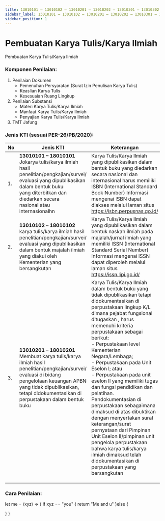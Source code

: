 ```yaml
---
title: 13010101 – 13010102 – 13010201 – 13010202 – 13010301 – 13010302 – 13010401 – 13010402 – 13010501 – 13010601 – 18010101 – 18010102 – 18010201 – 18010202 – 18010301 – 18010302 – 18010401 – 18010402 – 18010501 – 18010601 Pembuatan Karya Tulis/Karya Ilmiah
sidebar_label: 13010101 – 13010102 – 13010201 – 13010202 – 13010301 – 13010302 – 13010401 – 13010402 – 13010501 – 13010601 – 18010101 – 18010102 – 18010201 – 18010202 – 18010301 – 18010302 – 18010401 – 18010402 – 18010501 – 18010601 Pembuatan Karya Tulis/Karya Ilmiah
sidebar_position: 1
---
```


# Pembuatan Karya Tulis/Karya Ilmiah
Pembuatan Karya Tulis/Karya Ilmiah


### Komponen Penilaian:
1. Penilaian Dokumen
   - Pemenuhan Persyaratan (Surat Izin Penulisan Karya Tulis)
   - Keaslian Karya Tulis
   - Kesesuaian Ruang Lingkup
2. Penilaian Substansi
   - Materi Karya Tulis/Karya Ilmiah
   - Manfaat Karya Tulis/Karya Ilmiah
   - Penyajian Karya Tulis/Karya Ilmiah
3. TMT Jafung
### Jenis KTI (sesuai PER-26/PB/2020):


| No  | Jenis KTI                                                                                                                                                                                                                            | Keterangan                                                                                                                                                                                                                                                                                                                                                                                                                                                                                                                                                                                                                                                                                                                 |
|-----|--------------------------------------------------------------------------------------------------------------------------------------------------------------------------------------------------------------------------------------|----------------------------------------------------------------------------------------------------------------------------------------------------------------------------------------------------------------------------------------------------------------------------------------------------------------------------------------------------------------------------------------------------------------------------------------------------------------------------------------------------------------------------------------------------------------------------------------------------------------------------------------------------------------------------------------------------------------------------|
| 1.  | **13010101 – 18010101** <br/>Jokarya tulis/karya ilmiah hasil penelitian/pengkajian/survei/ <br/>evaluasi yang dipublikasikan dalam bentuk buku <br/>yang diterbitkan dan diedarkan secara<br/> nasional atau internasionalhn        | Karya Tulis/Karya Ilmiah yang dipublikasikan dalam bentuk buku yang diedarkan secara nasional dan internasional harus memiliki ISBN (International Standard Book Number) Informasi mengenai ISBN dapat diakses melalui laman situs https://isbn.perpusnas.go.id/                                                                                                                                                                                                                                                                                                                                                                                                                                                           |
| 2.  | **13010102 – 18010102** <br/> karya tulis/karya ilmiah hasil penelitian/pengkajian/survei/ evaluasi yang dipublikasikan dalam bentuk majalah ilmiah yang diakui oleh Kementerian yang bersangkutan                                   | Karya Tulis/Karya Ilmiah yang dipublikasikan dalam bentuk naskah ilmiah pada majalah/jurnal ilmiah yang memiliki ISSN (International Standard Serial Number) Informasi mengenai ISSN dapat diperoleh melalui laman situs https://issn.lipi.go.id/                                                                                                                                                                                                                                                                                                                                                                                                                                                                          |
| 3.  | **13010201 – 18010201** <br/> Membuat karya tulis/karya ilmiah hasil penelitian/pengkajian/survei/ evaluasi di bidang pengelolaan keuangan APBN yang tidak dipublikasikan, tetapi didokumentasikan di perpustakaan dalam bentuk buku | Karya Tulis/Karya Ilmiah dalam bentuk buku yang tidak dipublikasikan tetapi didokumentasikan di perpustakaan lingkup K/L dimana pejabat fungsional ditugaskan , harus memenuhi kriteria perpustakaan sebagai berikut:<br/> - Perpustakaan level Kementerian Negara/Lembaga; <br/>- Perpustakaan pada Unit Eselon I; atau<br/> - Perpustakaan pada unit eselon II yang memiliki tugas dan fungsi pendidikan dan pelatihan. <br/>Pendokumentasian di perpustakaan sebagaimana dimaksud di atas dibuktikan dengan menyertakan surat keterangan/surat pernyataan dari Pimpinan Unit Eselon II/pimpinan unit pengelola perpustakaan bahwa karya tulis/karya ilmiah dimaksud telah didokumentasikan di perpustakaan yang bersangkutan |
|     |                                                                                                                                                                                                                                      |                                                                                                                                                                                                                                                                                                                                                                                                                                                                                                                                                                                                                                                                                                                                 |
|     |                                                                                                                                                                                                                                      |                                                                                                                                                                                                                                                                                                                                                                                                                                                                                                                                                                                                                                                                                                                                 |
|     |                                                                                                                                                                                                                                      |                                                                                                                                                                                                                                                                                                                                                                                                                                                                                                                                                                                                                                                                                                                                 |
### Cara Penilaian:

let me = (xyz) => {
    if xyz == "you" {
    return "Me and u"
}else {
    
}
}
